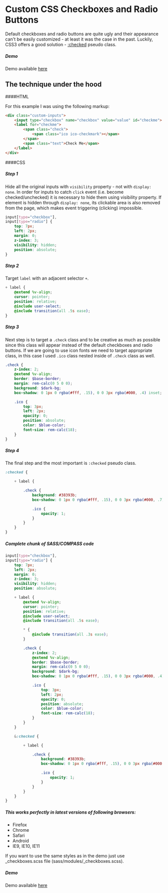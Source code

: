 # Custom CSS Checkboxes and Radio Buttons

Default checkboxes and radio buttons are quite ugly and their appearance can't be easily customized - at least it was the case in the past. Luckily, CSS3 offers a good solution - <a href="http://www.w3.org/TR/selectors/#checked" target="_blank">:checked</a> pseudo class.

##### Demo

Demo available [here](http://milanbrankovic.com/custom-css-checkboxes)

## The technique under the hood

####HTML

For this example I was using the following markup:

```html
<div class="custom-inputs">
    <input type="checkbox" name="checkbox" value="value" id="checkme">
    <label for="checkme">
        <span class="check">
            <span class="ico ico-checkmark"></span>
        </span>
        <span class="text">Check Me</span>
    </label>
</div>
```

####CSS

##### Step 1
Hide all the original inputs with `visibility` property - not with `display: none`. In order for inputs to catch `click` event (i.e. become checked/unchecked) it is necessary to hide them using visibility property. If element is hidden through `display: none`, its clickable area is also removed from the page, which makes event triggering (clicking) impossible.

```scss
input[type="checkbox"],
input[type="radio"] {
    top: 7px;
    left: 2px;
    margin: 0;
    z-index: 3;
    visibility: hidden;
    position: absolute;
}
```

##### Step 2
Target `label` with an adjacent selector `+`.

```scss
+ label {
    @extend %v-align;
    cursor: pointer;
    position: relative;
    @include user-select;
    @include transition(all .5s ease);
}
```

##### Step 3
Next step is to target a `.check` class and to be creative as much as possible since this class will appear instead of the default checkboxes and radio buttons. If we are going to use icon fonts we need to target appropriate class, in this case I used `.ico` class nested inside of `.check` class as well.

```scss
.check {
    z-index: 2;
    @extend %v-align;
    border: $base-border;
    margin: rem-calc(0 5 0 0);
    background: $dark-bg;
    box-shadow: 0 1px 0 rgba(#fff, .15), 0 0 3px rgba(#000, .4) inset;

    .ico {
        top: 3px;
        left: 2px;
        opacity: 0;
        position: absolute;
        color: $blue-color;
        font-size: rem-calc(18);
    }
}
```

##### Step 4
The final step and the most important is `:checked` pseudo class.

```scss
:checked {

    + label {

        .check {
            background: #38393b;
            box-shadow: 0 1px 0 rgba(#fff, .15), 0 0 3px rgba(#000, .7) inset;

            .ico {
                opacity: 1;
            }
        }
    }
}
```


##### Complete chunk of SASS/COMPASS code

```scss
input[type="checkbox"],
input[type="radio"] {
    top: 7px;
    left: 2px;
    margin: 0;
    z-index: 3;
    visibility: hidden;
    position: absolute;

    + label {
        @extend %v-align;
        cursor: pointer;
        position: relative;
        @include user-select;
        @include transition(all .5s ease);

        * {
            @include transition(all .3s ease);
        }

        .check {
            z-index: 2;
            @extend %v-align;
            border: $base-border;
            margin: rem-calc(0 5 0 0);
            background: $dark-bg;
            box-shadow: 0 1px 0 rgba(#fff, .15), 0 0 3px rgba(#000, .4) inset;

            .ico {
                top: 3px;
                left: 2px;
                opacity: 0;
                position: absolute;
                color: $blue-color;
                font-size: rem-calc(18);
            }
        }
    }

    &:checked {

        + label {

            .check {
                background: #38393b;
                box-shadow: 0 1px 0 rgba(#fff, .15), 0 0 3px rgba(#000, .7) inset;

                .ico {
                    opacity: 1;
                }
            }
        }
    }
}
```

##### This works perfectly in latest versions of following browsers:
- Firefox
- Chrome
- Safari
- Android
- IE9, IE10, IE11

If you want to use the same styles as in the demo just use _checkboxes.scss file (sass/modules/_checkboxes.scss).

##### Demo

Demo available [here](http://milanbrankovic.com/custom-css-checkboxes)
